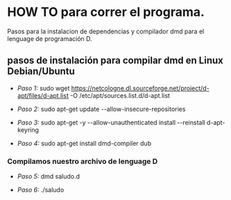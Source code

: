 # HOW TO para correr el programa.

Pasos para la instalacion de dependencias y compilador dmd para el lenguage de programación D. 

## pasos de instalación para compilar dmd en Linux Debian/Ubuntu

- *Paso 1:* sudo wget https://netcologne.dl.sourceforge.net/project/d-apt/files/d-apt.list -O /etc/apt/sources.list.d/d-apt.list

- *Paso 2:* sudo apt-get update --allow-insecure-repositories

- *Paso 3:* sudo apt-get -y --allow-unauthenticated install --reinstall d-apt-keyring

- *Paso 4:* sudo apt-get install dmd-compiler dub

### Compilamos nuestro archivo de lenguage D

- *Paso 5:* dmd saludo.d

- *Paso 6:* ./saludo




